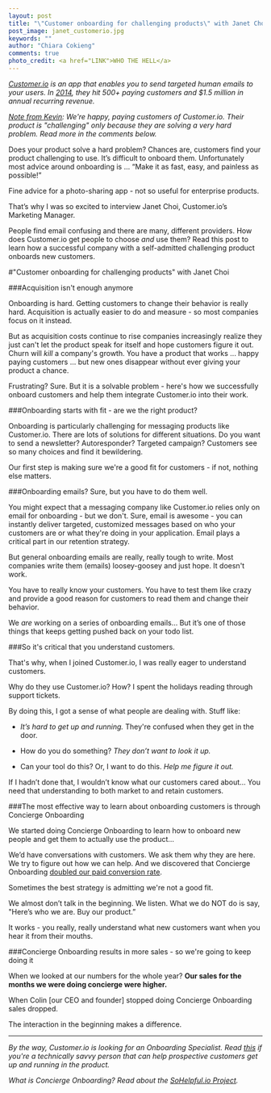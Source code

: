 ```yaml
---
layout: post
title: "\"Customer onboarding for challenging products\" with Janet Choi from Customer.io"
post_image: janet_customerio.jpg
keywords: ""
author: "Chiara Cokieng"
comments: true
photo_credit: <a href="LINK">WHO THE HELL</a>
---
```

*[Customer.io](http://customer.io/) is an app that enables you to send targeted human emails to your users. In [2014](http://customer.io/is-open/2014-Year-in-review.html), they hit 500+ paying customers and $1.5 million in annual recurring revenue.*

*<u>Note from [Kevin](http://twitter.com/kevindewalt)</u>: We're happy, paying customers of Customer.io. Their product is "challenging" only because they are solving a very hard problem. Read more in the comments below.*

Does your product solve a hard problem? Chances are, customers find your product challenging to use. It’s difficult to onboard them. Unfortunately most advice around onboarding is ... “Make it as fast, easy, and painless as possible!”

Fine advice for a photo-sharing app - not so useful for enterprise products.

That’s why I was so excited to interview Janet Choi, Customer.io’s Marketing Manager.

People find email confusing and there are many, different providers. How does Customer.io get people to choose *and* use them? Read this post to learn how a successful company with a self-admitted challenging product onboards new customers.

#"Customer onboarding for challenging products" with Janet Choi

###Acquisition isn't enough anymore

Onboarding is hard. Getting customers to change their behavior is really hard. Acquisition is actually easier to do and measure - so most companies focus on it instead.

But as acquisition costs continue to rise companies increasingly realize they just can't let the product speak for itself and hope customers figure it out. Churn will *kill* a company's growth. You have a product that works ... happy paying customers ... but new ones disappear without ever giving your product a chance.

Frustrating? Sure. But it is a solvable problem - here's how we successfully onboard customers and help them integrate Customer.io into their work.

###Onboarding starts with fit - are we the right product?

Onboarding is particularly challenging for messaging products like Customer.io. There are lots of solutions for different situations. Do you want to send a newsletter? Autoresponder? Targeted campaign? Customers see so many choices and find it bewildering.

Our first step is making sure we're a good fit for customers - if not, nothing else matters.

###Onboarding emails? Sure, but you have to do them well.

You might expect that a messaging company like Customer.io relies only on email for onboarding - but we don't. Sure, email is awesome - you can instantly deliver targeted, customized messages based on who your customers are or what they're doing in your application. Email plays a critical part in our retention strategy.

But general onboarding emails are really, really tough to write. Most companies write them (emails) loosey-goosey and just hope. It doesn't work.

You have to really know your customers. You have to test them like crazy and provide a good reason for customers to read them and change their behavior.

We *are* working on a series of onboarding emails… But it’s one of those things that keeps getting pushed back on your todo list.

###So it's critical that you understand customers.

That's why, when I joined Customer.io, I was really eager to understand customers.

Why do they use Customer.io? How? I spent the holidays reading through support tickets.

By doing this, I got a sense of what people are dealing with. Stuff like:

+ *It’s hard to get up and running.* They're confused when they get in the door.

+ How do you do something? *They don’t want to look it up.*

+ Can your tool do this? Or, I want to do this. *Help me figure it out.*

If I hadn’t done that, I wouldn’t know what our customers cared about… You need that understanding to both market to and retain customers.

###The most effective way to learn about onboarding customers is through Concierge Onboarding

We started doing Concierge Onboarding to learn how to onboard new people and get them to actually use the product…

We’d have conversations with customers. We ask them why they are here. We try to figure out how we can help. And we discovered that Concierge Onboarding [doubled our paid conversion rate](http://customer.io/blog/Concierge-onboarding-doubled-conversions.html).

Sometimes the best strategy is admitting we're not a good fit.

We almost don’t talk in the beginning. We listen. What we do NOT do is say, "Here’s who we are. Buy our product.”

It works - you really, really understand what new customers want when you hear it from their mouths.

###Concierge Onboarding results in more sales - so we're going to keep doing it

When we looked at our numbers for the whole year? **Our sales for the months we were doing concierge were higher.**

When Colin [our CEO and founder] stopped doing Concierge Onboarding sales dropped.

The interaction in the beginning makes a difference.

---

*By the way, Customer.io is looking for an Onboarding Specialist. Read [this](https://boards.greenhouse.io/customerio/jobs/60111?t=oyx74m#.VTkSWmRViko) if you're a technically savvy person that can help prospective customers get up and running in the product.*

*What is Concierge Onboarding? Read about the <a href="http://blog.sohelpful.io/sohelpfulio/index.html">SoHelpful.io Project</a>.*
